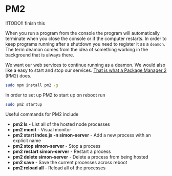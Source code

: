 # PM2

!!TODO!! finish this

When you run a program from the console the program will automatically terminate when you close the console or if the computer restarts. In order to keep programs running after a shutdown you need to register it as a `deamon`. The term deamon comes from the idea of something working in the background that is always there.

We want our web services to continue running as a deamon. We would also like a easy to start and stop our services. [That is what a Package Manager 2](https://www.npmjs.com/package/pm2) (PM2) does.

```sh
sudo npm install pm2 -g

```

In order to set up PM2 to start up on reboot run

```sh
sudo pm2 startup
```

Useful commands for PM2 include

- **pm2 ls** - List all of the hosted node processes
- **pm2 monit** - Visual monitor
- **pm2 start index.js -n simon-server** - Add a new process with an explicit name
- **pm2 stop simon-server** - Stop a process
- **pm2 restart simon-server** - Restart a process
- **pm2 delete simon-server** - Delete a process from being hosted
- **pm2 save** - Save the current processes across reboot
- **pm2 reload all** - Reload all of the processes
